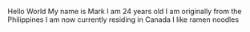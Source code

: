 Hello World
My name is Mark
I am 24 years old
I am originally from the Philippines
I am now currently residing in Canada
I like ramen noodles
